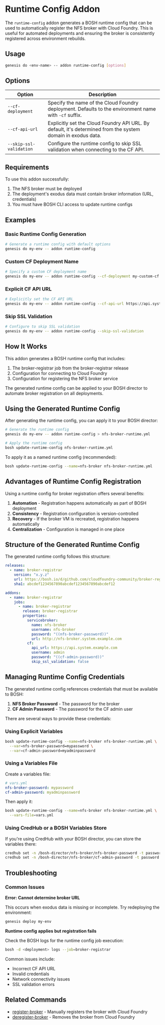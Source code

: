 # Runtime Config Addon

The `runtime-config` addon generates a BOSH runtime config that can be used to automatically register the NFS broker with Cloud Foundry. This is useful for automated deployments and ensuring the broker is consistently registered across environment rebuilds.

## Usage

```bash
genesis do <env-name> -- addon runtime-config [options]
```

## Options

| Option | Description |
|--------|-------------|
| `--cf-deployment` | Specify the name of the Cloud Foundry deployment. Defaults to the environment name with `-cf` suffix. |
| `--cf-api-url` | Explicitly set the Cloud Foundry API URL. By default, it's determined from the system domain in exodus data. |
| `--skip-ssl-validation` | Configure the runtime config to skip SSL validation when connecting to the CF API. |

## Requirements

To use this addon successfully:

1. The NFS broker must be deployed
2. The deployment's exodus data must contain broker information (URL, credentials)
3. You must have BOSH CLI access to update runtime configs

## Examples

### Basic Runtime Config Generation

```bash
# Generate a runtime config with default options
genesis do my-env -- addon runtime-config
```

### Custom CF Deployment Name

```bash
# Specify a custom CF deployment name
genesis do my-env -- addon runtime-config --cf-deployment my-custom-cf
```

### Explicit CF API URL

```bash
# Explicitly set the CF API URL
genesis do my-env -- addon runtime-config --cf-api-url https://api.system.example.com
```

### Skip SSL Validation

```bash
# Configure to skip SSL validation
genesis do my-env -- addon runtime-config --skip-ssl-validation
```

## How It Works

This addon generates a BOSH runtime config that includes:

1. The broker-registrar job from the broker-registrar release
2. Configuration for connecting to Cloud Foundry
3. Configuration for registering the NFS broker service

The generated runtime config can be applied to your BOSH director to automate broker registration on all deployments.

## Using the Generated Runtime Config

After generating the runtime config, you can apply it to your BOSH director:

```bash
# Generate the runtime config
genesis do my-env -- addon runtime-config > nfs-broker-runtime.yml

# Apply the runtime config
bosh update-runtime-config nfs-broker-runtime.yml
```

To apply it as a named runtime config (recommended):

```bash
bosh update-runtime-config --name=nfs-broker nfs-broker-runtime.yml
```

## Advantages of Runtime Config Registration

Using a runtime config for broker registration offers several benefits:

1. **Automation** - Registration happens automatically as part of BOSH deployment
2. **Consistency** - Registration configuration is version-controlled
3. **Recovery** - If the broker VM is recreated, registration happens automatically
4. **Centralization** - Configuration is managed in one place

## Structure of the Generated Runtime Config

The generated runtime config follows this structure:

```yaml
releases:
  - name: broker-registrar
    version: "x.y.z"
    url: https://bosh.io/d/github.com/cloudfoundry-community/broker-registrar-boshrelease?v=x.y.z
    sha1: abcdef1234567890abcdef1234567890abcdef12

addons:
  - name: broker-registrar
    jobs:
      - name: broker-registrar
        release: broker-registrar
        properties:
          servicebroker:
            name: nfs-broker
            username: nfs-broker
            password: "((nfs-broker-password))"
            url: http://nfs-broker.system.example.com
          cf:
            api_url: https://api.system.example.com
            username: admin
            password: "((cf-admin-password))"
            skip_ssl_validation: false
```

## Managing Runtime Config Credentials

The generated runtime config references credentials that must be available to BOSH:

1. **NFS Broker Password** - The password for the broker
2. **CF Admin Password** - The password for the CF admin user

There are several ways to provide these credentials:

### Using Explicit Variables

```bash
bosh update-runtime-config --name=nfs-broker nfs-broker-runtime.yml \
  --var=nfs-broker-password=mypassword \
  --var=cf-admin-password=myadminpassword
```

### Using a Variables File

Create a variables file:
```yaml
# vars.yml
nfs-broker-password: mypassword
cf-admin-password: myadminpassword
```

Then apply it:
```bash
bosh update-runtime-config --name=nfs-broker nfs-broker-runtime.yml \
  --vars-file=vars.yml
```

### Using CredHub or a BOSH Variables Store

If you're using CredHub with your BOSH director, you can store the variables there:

```bash
credhub set -n /bosh-director/nfs-broker/nfs-broker-password -t password -v mypassword
credhub set -n /bosh-director/nfs-broker/cf-admin-password -t password -v myadminpassword
```

## Troubleshooting

### Common Issues

**Error: Cannot determine broker URL**

This occurs when exodus data is missing or incomplete. Try redeploying the environment:
```bash
genesis deploy my-env
```

**Runtime config applies but registration fails**

Check the BOSH logs for the runtime config job execution:
```bash
bosh -d <deployment> logs --job=broker-registrar
```

Common issues include:
- Incorrect CF API URL
- Invalid credentials
- Network connectivity issues
- SSL validation errors

## Related Commands

- [register-broker](register-broker.md) - Manually registers the broker with Cloud Foundry
- [deregister-broker](deregister-broker.md) - Removes the broker from Cloud Foundry